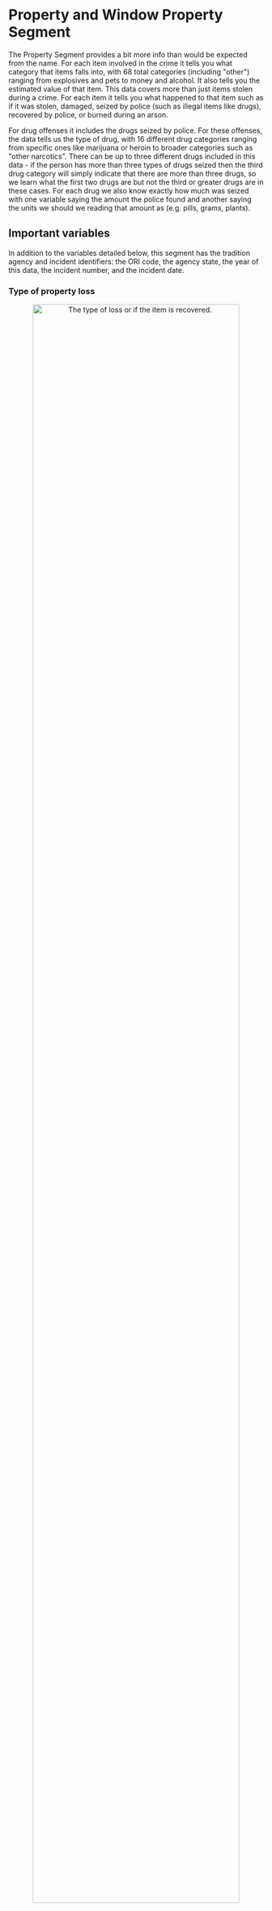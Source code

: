 # Property and Window Property Segment





The Property Segment provides a bit more info than would be expected from the name. For each item involved in the crime it tells you what category that items falls into, with 68 total categories (including "other") ranging from explosives and pets to money and alcohol. It also tells you the estimated value of that item. This data covers more than just items stolen during a crime. For each item it tells you what happened to that item such as if it was stolen, damaged, seized by police (such as illegal items like drugs), recovered by police, or burned during an arson.

For drug offenses it includes the drugs seized by police. For these offenses, the data tells us the type of drug, with 16 different drug categories ranging from specific ones like marijuana or heroin to broader categories such as "other narcotics". There can be up to three different drugs included in this data - if the person has more than three types of drugs seized then the third drug category will simply indicate that there are more than three drugs, so we learn what the first two drugs are but not the third or greater drugs are in these cases. For each drug we also know exactly how much was seized with one variable saying the amount the police found and another saying the units we should we reading that amount as (e.g. pills, grams, plants). 

## Important variables

In addition to the variables detailed below, this segment has the tradition agency and incident identifiers: the ORI code, the agency state, the year of this data, the incident number, and the incident date.

### Type of property loss

<div class="figure" style="text-align: center">
<img src="property_files/figure-html/propertyTypeLoss-1.png" alt="The type of loss or if the item is recovered." width="90%" />
<p class="caption">(\#fig:propertyTypeLoss)The type of loss or if the item is recovered.</p>
</div>

### Description of property


Table: (\#tab:propertyStolenDescription)The number and percent of property stolen (including forcibly taken such as during a robbery) in a crime, for all offenses in 2019. Each incident can have multiple items stolen.

|Property                                   | # of Property Stolen| % of Property Stolen|
|:------------------------------------------|--------------------:|--------------------:|
|Other                                      |              687,291|              14.31\%|
|Money                                      |              564,574|              11.75\%|
|Purses/Handbags/Wallets                    |              267,044|               5.56\%|
|Clothes/Furs                               |              247,128|               5.14\%|
|Automobiles                                |              246,591|               5.13\%|
|Credit/Debit Cards                         |              227,460|               4.74\%|
|Tools - Power/Hand                         |              214,257|               4.46\%|
|Vehicle Parts/Accessories                  |              197,125|               4.10\%|
|Merchandise                                |              190,765|               3.97\%|
|Consumable Goods                           |              183,699|               3.82\%|
|Identity Documents                         |              172,335|               3.59\%|
|Computer Hardware/Software                 |              170,819|               3.56\%|
|Portible Electronic Communications         |              163,689|               3.41\%|
|Radios/Tvs/Vcrs                            |              144,608|               3.01\%|
|Household Goods                            |              127,883|               2.66\%|
|Jewelry/Precious Metals                    |              110,807|               2.31\%|
|Firearms                                   |               92,796|               1.93\%|
|Bicycles                                   |               79,115|               1.65\%|
|Identity - Intangible                      |               69,226|               1.44\%|
|Alcohol                                    |               53,190|               1.11\%|
|Documents - Personal Or Business           |               51,234|               1.07\%|
|Negotiable Instruments                     |               44,881|               0.93\%|
|Drugs/Narcotics                            |               44,833|               0.93\%|
|Office-Type Equipment                      |               42,147|               0.88\%|
|Trucks                                     |               40,316|               0.84\%|
|Lawn/Yard/Garden Equipment                 |               39,321|               0.82\%|
|Nonnegotiable Instruments                  |               29,177|               0.61\%|
|Other Motor Vehicles                       |               28,049|               0.58\%|
|Recreational/Sports Equipment              |               25,509|               0.53\%|
|Trailers                                   |               23,624|               0.49\%|
|Photographic/Optical Equipment             |               20,252|               0.42\%|
|Camping/Hunting/Fishing Equipment/Supplies |               18,925|               0.39\%|
|Recordings - Audio/Visual                  |               18,680|               0.39\%|
|Building Materials                         |               17,690|               0.37\%|
|Fuel                                       |               16,051|               0.33\%|
|Pending Inventory (Of Property)            |               13,327|               0.28\%|
|Heavy Construction/Industrial Equipment    |               12,723|               0.26\%|
|Weapons - Other                            |               12,576|               0.26\%|
|Collections/Collectibles                   |               10,925|               0.23\%|
|Firearm Accessories                        |                9,993|               0.21\%|
|Musical Instruments                        |                8,729|               0.18\%|
|Metals, Non-Precious                       |                8,316|               0.17\%|
|Medical/Medical Lab Equipment              |                7,758|               0.16\%|
|Pets                                       |                6,821|               0.14\%|
|Farm Equipment                             |                6,718|               0.14\%|
|Recreational Vehicles                      |                5,906|               0.12\%|
|Artistic Supplies/Accessories              |                3,425|               0.07\%|
|Drug/Narcotic Equipment                    |                3,221|               0.07\%|
|Chemicals                                  |                2,759|               0.06\%|
|Watercraft                                 |                2,749|               0.06\%|
|Explosives                                 |                2,444|               0.05\%|
|Gambling Equipment                         |                2,332|               0.05\%|
|Watercraft Equipment/Parts/Accessories     |                2,211|               0.05\%|
|Law Enforcement Equipment                  |                1,771|               0.04\%|
|Livestock                                  |                1,582|               0.03\%|
|Logging Equipment                          |                1,251|               0.03\%|
|Crops                                      |                  954|               0.02\%|
|Special Category                           |                  931|               0.02\%|
|Structures - Other                         |                  746|               0.02\%|
|Aircraft Parts/Accessories                 |                  483|               0.01\%|
|Structures - Single Occupancy Dwellings    |                  411|               0.01\%|
|Buses                                      |                  406|               0.01\%|
|Structures - Storage                       |                  281|               0.01\%|
|Aircraft                                   |                  237|               0.00\%|
|Structures - Commercial/Business           |                  208|               0.00\%|
|Structures - Other Dwellings               |                  169|               0.00\%|
|Structures - Industrial Manufacturing      |                  118|               0.00\%|
|Structures - Public/Community              |                  116|               0.00\%|
|Total                                      |            4,803,688|                100\%|

As seen in Table \@ref(fig:propertySeizedDescription), all of the 68 different types of properties available in NIBRS can and, in 2019, was seized by police during an incident at least once. This includes atypical property like building material, musical instruments, and pets (and leads me to think that at least some of this is incorrectly labeled as property seized by the police). The vast majority of property seized by police, however, is drugs. 63.2% of the property seized were drugs themselves while 27.3% were equipment related to the drugs. The remaining items were mostly "other" (i.e. anything not explicitly categorized here) at 2.6%, money at 2%, firearms at 0.9%, and then a bunch of very rarely seized items. 


Table: (\#tab:propertySeizedDescription)The number and percent of property seized by police (excludes recovering property that was stolen, for all offenses in 2019. Each incident can have multiple items seized.

|Property                                   | # of Property Seized| % of Property Seized|
|:------------------------------------------|--------------------:|--------------------:|
|Drugs/Narcotics                            |              667,424|              63.21\%|
|Drug/Narcotic Equipment                    |              288,418|              27.31\%|
|Other                                      |               27,845|               2.64\%|
|Money                                      |               21,852|               2.07\%|
|Firearms                                   |                9,664|               0.92\%|
|Portible Electronic Communications         |                6,460|               0.61\%|
|Automobiles                                |                3,196|               0.30\%|
|Firearm Accessories                        |                2,682|               0.25\%|
|Documents - Personal Or Business           |                2,437|               0.23\%|
|Weapons - Other                            |                2,279|               0.22\%|
|Office-Type Equipment                      |                2,279|               0.22\%|
|Purses/Handbags/Wallets                    |                2,104|               0.20\%|
|Identity Documents                         |                1,758|               0.17\%|
|Computer Hardware/Software                 |                1,533|               0.15\%|
|Consumable Goods                           |                1,419|               0.13\%|
|Clothes/Furs                               |                1,286|               0.12\%|
|Alcohol                                    |                1,258|               0.12\%|
|Negotiable Instruments                     |                1,227|               0.12\%|
|Household Goods                            |                1,205|               0.11\%|
|Credit/Debit Cards                         |                1,032|               0.10\%|
|Recordings - Audio/Visual                  |                1,018|               0.10\%|
|Nonnegotiable Instruments                  |                  971|               0.09\%|
|Vehicle Parts/Accessories                  |                  945|               0.09\%|
|Explosives                                 |                  910|               0.09\%|
|Tools - Power/Hand                         |                  785|               0.07\%|
|Radios/Tvs/Vcrs                            |                  549|               0.05\%|
|Heavy Construction/Industrial Equipment    |                  395|               0.04\%|
|Merchandise                                |                  390|               0.04\%|
|Jewelry/Precious Metals                    |                  354|               0.03\%|
|Gambling Equipment                         |                  293|               0.03\%|
|Medical/Medical Lab Equipment              |                  260|               0.02\%|
|Other Motor Vehicles                       |                  201|               0.02\%|
|Photographic/Optical Equipment             |                  175|               0.02\%|
|Trucks                                     |                  166|               0.02\%|
|Pending Inventory (Of Property)            |                  145|               0.01\%|
|Identity - Intangible                      |                  115|               0.01\%|
|Chemicals                                  |                  109|               0.01\%|
|Bicycles                                   |                  101|               0.01\%|
|Camping/Hunting/Fishing Equipment/Supplies |                   98|               0.01\%|
|Recreational/Sports Equipment              |                   80|               0.01\%|
|Special Category                           |                   60|               0.01\%|
|Law Enforcement Equipment                  |                   57|               0.01\%|
|Metals, Non-Precious                       |                   48|               0.00\%|
|Collections/Collectibles                   |                   42|               0.00\%|
|Farm Equipment                             |                   38|               0.00\%|
|Structures - Storage                       |                   34|               0.00\%|
|Trailers                                   |                   33|               0.00\%|
|Artistic Supplies/Accessories              |                   31|               0.00\%|
|Lawn/Yard/Garden Equipment                 |                   24|               0.00\%|
|Recreational Vehicles                      |                   23|               0.00\%|
|Structures - Other                         |                   19|               0.00\%|
|Crops                                      |                   19|               0.00\%|
|Building Materials                         |                   18|               0.00\%|
|Fuel                                       |                   15|               0.00\%|
|Musical Instruments                        |                   14|               0.00\%|
|Aircraft                                   |                   13|               0.00\%|
|Aircraft Parts/Accessories                 |                   11|               0.00\%|
|Structures - Single Occupancy Dwellings    |                    7|               0.00\%|
|Pets                                       |                    7|               0.00\%|
|Watercraft Equipment/Parts/Accessories     |                    6|               0.00\%|
|Structures - Public/Community              |                    6|               0.00\%|
|Livestock                                  |                    6|               0.00\%|
|Watercraft                                 |                    5|               0.00\%|
|Buses                                      |                    4|               0.00\%|
|Logging Equipment                          |                    4|               0.00\%|
|Structures - Other Dwellings               |                    2|               0.00\%|
|Structures - Industrial Manufacturing      |                    2|               0.00\%|
|Structures - Commercial/Business           |                    1|               0.00\%|
|Total                                      |            1,055,967|                100\%|

### Value of stolen property

For all types of property loss other than the property being seized by the police (and when the type is "unknown") there is data on the estimated value of that property. This is estimates by the police but is supposed to be the current value of the item (e.g. a stolen car is what it currently sells for, not what the buyer bought it for) and is the cost it'll take for the victim to replace the item. To be a bit more specific, this variable is the sum of items stolen in this category. For example, if someone burglaries  house and steals three rings from the victim, this would not count as three thefts of a ring. It would be recorded as loss of jewelry and the value would be the total value of all three rings.

The police can take the victim's estimation into consideration but aren't supposed to immediately accept it as victim's may exaggerate values (especially for insurance purposes). When items are recovered the police put it the value at the time of recovery which may be substantially different than at the time of the loss if the item is damaged or destroyed.

We can use this variable to look at the value of items lost by the victim. This includes items lost by theft, robbery, and burglary so is part of the "Stolen/Robbed/Etc." category of types of property loss. It excludes items damaged or destroyed or burned. Figure \@ref(fig:propertyValuePropertyLevel) looks at the value per item stolen in a crime (if incidents have multiple items stolen, this counts them all separately). To make this graph a bit simpler I've rounded all values to the nearest \$100 so items valued at \$0 mean that they are worth between \$1 and \$50. I've also capped the largest value to \$1,000,000 and set the x-axis on the log scale since the data skews very much to the right. The average item lost was worth \$3,217 and the median was worth \$150. Most items lost were relative cheap with 34.9% worth under \$50 and 13.5% worth between \$51 and \$149. There is a sharp decline in the frequency of property stolen as the value increases. So while some extremely valuable items are lost during crimes, they are much less common than relatively low-value items. 

<div class="figure" style="text-align: center">
<img src="property_files/figure-html/propertyValuePropertyLevel-1.png" alt="The distribution of the value of property stolen. Values are capped at $1,000,000 and each value is rounded to the nearest $100. The x-axis is set on the log scale as this distribution is hugely right skewed." width="90%" />
<p class="caption">(\#fig:propertyValuePropertyLevel)The distribution of the value of property stolen. Values are capped at $1,000,000 and each value is rounded to the nearest $100. The x-axis is set on the log scale as this distribution is hugely right skewed.</p>
</div>

Since multiple items can be stolen in a single incident, to better understand the cost of crime we probably want to add up all of the property to the incident-level. Figure \@ref(fig:propertyValuePropertyLevel) does this and shows the cost of property stolen per incident. The trend is nearly identical to Figure \@ref(fig:propertySeizedDescription) but the value is a bit higher than before. Now fewer than a quarter of incidents result in a loss of <\$50 and the average cost per incident is \$4,731 (median = \$300).

<div class="figure" style="text-align: center">
<img src="property_files/figure-html/propertyValueIncidentLevel-1.png" alt="The incident-level distribution of the value of property stolen. As values are aggregated to the incident-level, these are higher than the above graph which shows each item individually. Values are capped at $1,000,000 and each value is rounded to the nearest $100. The x-axis is set on the log scale as this distribution is hugely right skewed." width="90%" />
<p class="caption">(\#fig:propertyValueIncidentLevel)The incident-level distribution of the value of property stolen. As values are aggregated to the incident-level, these are higher than the above graph which shows each item individually. Values are capped at $1,000,000 and each value is rounded to the nearest $100. The x-axis is set on the log scale as this distribution is hugely right skewed.</p>
</div>

### Date property was recovered

This segment tells us both when the incident happened and, for stolen property, when the item was recovered. We can use this to look at how long it generally takes for property to be recovered (though most property stolen is never recovered). Figure \@ref(fig:propertyDaysUntilRecovered) shows the number of days it takes for property to be recovered. Though this data gives us the exact date, allowing for the precise number of days from property loss to recovery, this graph groups days greater than nine days to simplify the graph. The maximum number of days in the 2019 NIBRS data is 450 days so showing all days would be a rather unhelpful graph.   

The majority - 60.8% - of property lost is recovered on the same day, which is shown as zero days. We saw in Figure \@ref(fig:arrestsDaysUntilArrest) that the vast majority of arrests happen on the same day as the incident so it makes sense the most property would too.^[I'd expect most property to be recovered on the arrestee's body.] A smaller and smaller share of property is recovered as the number of days from the incident increase, a trend also found in the time to arrest graph. The lesson here seems to be that if you're a victim of a crime and had something taken, unless it's recovered very quickly it's unlikely to be recovered at all. 

<div class="figure" style="text-align: center">
<img src="property_files/figure-html/propertyDaysUntilRecovered-1.png" alt="The distribution of the number of days from the incident to the property recovered date. In 2019 the maximum days from incident to arrest was 450 days. Zero days means that the arrest occurred on the same day as the incident. " width="90%" />
<p class="caption">(\#fig:propertyDaysUntilRecovered)The distribution of the number of days from the incident to the property recovered date. In 2019 the maximum days from incident to arrest was 450 days. Zero days means that the arrest occurred on the same day as the incident. </p>
</div>

### Drugs

This segment also provides information about drugs seized by the police. This also includes cases where the police would have seized the drugs if the offender didn't destroy it somehow, such as flushing it down the toilet. For each drug seized there is information on what type of drug it was and how much of the drug was seized. There can be up to three drugs seized in an incident and data is available for each type of drug. The exception, however, is when there are more than four drugs seized in an incident. In that case, info on the third drug just says that there were more than three drugs involved. So you'd have info on the first two drugs but none on the third through however many (and it doesn't say how many) drugs. For the below table and figure I only look at the first drug seized, so the numbers shown are undercounts. 

The ordering of drugs when there are multiple drugs is based on how much drugs were recovered and the seriousness of the drugs.For example, heroin is probably considered more serious than marijuana, but overall ranking of drugs is a subjective assessment depending on the department. Is heroin more serious than heroin? That decision likely varies by the agency and their situation in regards to what drugs they often seize. 

#### Suspected drug type

The drugs in NIBRS are the "suspected drug types" which means that they are what the police believe the drugs to be, even if there is not definitive proof (such as a crime lab testing for what type of drug it is) that the drug is what they say it is. There are 15 possible drug types in NIBRS (16 when including "unknown drug type") and each is shown in Table \@ref(tab:propertyDrugs) along with how often they occur in the data. Some of these drug types are specific enough to only include a single drug while others are groups of drug types, such as hallucinogens or stimulants (and they include all of these types other than specifically stated drugs).

Not too surprising, marijuana is the most common drug seized at 47% - or 455k incidents with it seized - of the data. This is followed by amphetamines/methamphetamines (including what we'd normally just call meth) at 20.7% and then heroin at 8.5%. Interestingly, cocaine and crack cocaine (which is always separate categories) both occur in 5.09% of drugs seized. Given the large disparity in sentences for these types of drugs, and that "crack wars" were a major purported cause of violent crime in the 1980s and 1990s, I expected crack cocaine to be much more common than normal cocaine. The remaining drug types are all less than 5% of drugs seized each and has some groupings of drug types (e.g. stimulants) rather than specific drug types (though some of these categories, such as LSD, are specific drugs). 


Table: (\#tab:propertyDrugs)The number and percent of drugs seized by police by type of drug.

|Drug Type                                                                                                                                                            | \# of Drugs| \% of Drugs|
|:--------------------------------------------------------------------------------------------------------------------------------------------------------------------|-----------:|-----------:|
|Marijuana                                                                                                                                                            |     455,429|     46.69\%|
|Amphetamines/Methamphetamines                                                                                                                                        |     201,716|     20.68\%|
|Heroin                                                                                                                                                               |      82,437|      8.45\%|
|Cocaine (All Forms Except Crack)                                                                                                                                     |      49,699|      5.09\%|
|Crack Cocaine                                                                                                                                                        |      49,646|      5.09\%|
|Unknown Type Drug                                                                                                                                                    |      39,836|      4.08\%|
|Other Narcotics: Codeine, Demerol, Dihydromorphinone Or Dilaudid, Hydrocodone Or Percodan, Methadone, Etc.                                                           |      37,401|      3.83\%|
|PCP                                                                                                                                                                  |      30,348|      3.11\%|
|Hashish                                                                                                                                                              |       7,046|      0.72\%|
|Other Hallucinogrens: BMDA (White Acid), DMT, MDA, MDMA, Mescaline Or Peyote, Psilocybin, STP, Etc.                                                                  |       6,256|      0.64\%|
|Other Depressants: Glutethimide Or Doriden, Methaqualone Or Quaalude, Pentazocine Or Talwin, Etc.                                                                    |       5,165|      0.53\%|
|Other Stimulants: Adipex, Fastine And Ionamin (Derivatives of Phentermine), Benzedrine, Didrex, Methylphenidate Or Ritalin, Phenmetrazine Or Preludin, Tenuate, Etc. |       3,368|      0.35\%|
|Opium                                                                                                                                                                |       2,984|      0.31\%|
|LSD                                                                                                                                                                  |       1,624|      0.17\%|
|Morphine                                                                                                                                                             |       1,297|      0.13\%|
|Barbiturates                                                                                                                                                         |       1,276|      0.13\%|
|Total                                                                                                                                                                |     975,528|       100\%|


#### Amount of drugs

For each drug type we know exactly how much was seized (at least we do other than for the 6.7% where the amount is "not reported"). Since different drug types are measured in different ways, this data also tells us what units the amount seized is in. So you'll need to look at both the amount and the units to understand how much drugs were actually seized. The possible units are listen below:   

* Dosage Unit/Items (Pills, Etc.)
* Fluid Ounce
* Gallon                   
* Gram
* Kilogram       
* Liter                   
* Milliliter
* Number of Plants           
* Ounce
* Pound

Once you know the units you can look at the amount of drugs seized. The amount is specific up to the thousandths place though the integer and the numbers after the decimal point are actually in different columns in the data. For example, if police seized 1.257 grams of heroin, the 1 gram and the 0.257 grams would be in separate columns. As an example, we'll look at Figure \@ref(fig:propertyMarijuanaGramMeasures) which shows the number of grams seized for marijuana. This is only looking at the column with the amount in integers, so parts of a gram are excluded (but are available in the data). This also excludes any case where the marijuana seized was measured in a unit other than gram, such as number of plants, ounces, or pounds. Even though the data shows the number of grams as actual integers, not grouped at all, I do group the larger values together to make the graph simpler. 

So with those caveats, we can see what amounts of marijuana, measured in grams, are most frequently seized. Generally, the amount of marijuana seized is in small amounts with 22.5% being 1-2 grams (since we don't include the parts of a gram we can only say that it is 1 to 1.999 grams) and 18.6% being less than one gram. As the amount of drugs increase, the percent of seizures that involve this number of drugs decreases. It's a bit curious that they include grams for values over 28 since 28.3495 grams is one ounce so it'd make sense to just start reporting in units of ounces instead of just increasingly large number of grams.

<div class="figure" style="text-align: center">
<img src="property_files/figure-html/propertyMarijuanaGramMeasures-1.png" alt="For drugs seized that are measured in grams, this figure shows the distribution in the number of grams seized. Values over 10 grams are grouped together for easier interpretation of lower values of drugs seized." width="90%" />
<p class="caption">(\#fig:propertyMarijuanaGramMeasures)For drugs seized that are measured in grams, this figure shows the distribution in the number of grams seized. Values over 10 grams are grouped together for easier interpretation of lower values of drugs seized.</p>
</div>

